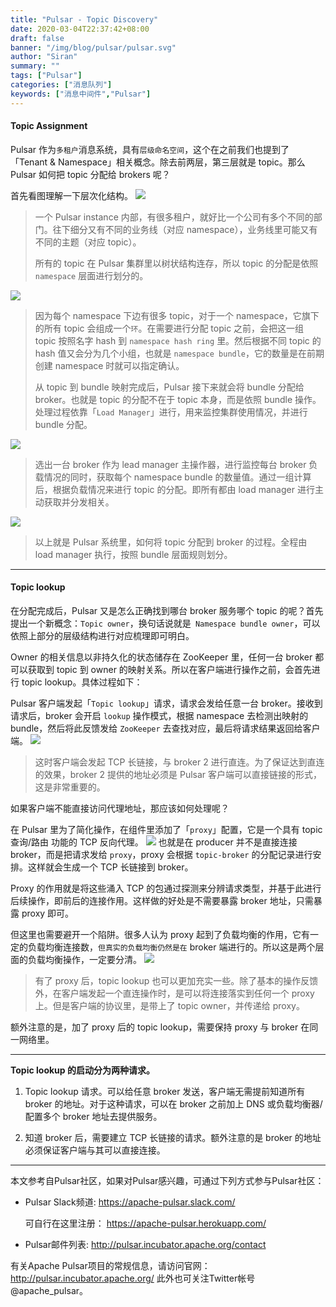 ```yaml
---
title: "Pulsar - Topic Discovery"
date: 2020-03-04T22:37:42+08:00
draft: false
banner: "/img/blog/pulsar/pulsar.svg"
author: "Siran"
summary: ""
tags: ["Pulsar"]
categories: ["消息队列"]
keywords: ["消息中间件","Pulsar"]
---
```

#### Topic Assignment
Pulsar 作为`多租户`消息系统，具有`层级命名空间`，这个在之前我们也提到了「Tenant & Namespace」相关概念。除去前两层，第三层就是 topic。那么 Pulsar 如何把 topic 分配给 brokers 呢？

首先看图理解一下层次化结构。
![](/img/blog/pulsar/657.webp)
>一个 Pulsar instance 内部，有很多租户，就好比一个公司有多个不同的部门。往下细分又有不同的业务线（对应 namespace），业务线里可能又有不同的主题（对应 topic）。
>
>所有的 topic 在 Pulsar 集群里以树状结构连存，所以 topic 的分配是依照 `namespace` 层面进行划分的。

![](/img/blog/pulsar/658.webp)

>因为每个 namespace 下边有很多 topic，对于一个 namespace，它旗下的所有 topic 会组成一个`环`。在需要进行分配 topic 之前，会把这一组 topic 按照名字 hash 到 `namespace hash ring` 里。然后根据不同 topic 的 hash 值又会分为几个小组，也就是 `namespace bundle`，它的数量是在前期创建 namespace 时就可以指定确认。
>
>从 topic 到 bundle 映射完成后，Pulsar 接下来就会将 bundle 分配给 broker。也就是 topic 的分配不在于 topic 本身，而是依照 bundle 操作。处理过程依靠「`Load Manager`」进行，用来监控集群使用情况，并进行 bundle 分配。

![](/img/blog/pulsar/659.webp)
>选出一台 broker 作为 lead manager 主操作器，进行监控每台 broker 负载情况的同时，获取每个 namespace bundle 的数量值。通过一组计算后，根据负载情况来进行 topic 的分配。即所有都由 load manager 进行主动获取并分发相关。

![](/img/blog/pulsar/660.webp)
>以上就是 Pulsar 系统里，如何将 topic 分配到 broker 的过程。全程由 load manager 执行，按照 bundle 层面规则划分。
****
#### Topic lookup
在分配完成后，Pulsar 又是怎么正确找到哪台 broker 服务哪个 topic 的呢？首先提出一个新概念：`Topic owner`，换句话说就是` Namespace bundle owner`，可以依照上部分的层级结构进行对应梳理即可明白。

Owner 的相关信息以非持久化的状态储存在 ZooKeeper 里，任何一台 broker 都可以获取到 topic 到 owner 的映射关系。所以在客户端进行操作之前，会首先进行 topic lookup。具体过程如下：

Pulsar 客户端发起「`Topic lookup`」请求，请求会发给任意一台 broker。接收到请求后，broker 会开启 `lookup` 操作模式，根据 namespace 去检测出映射的 bundle，然后将此反馈发给 `ZooKeeper` 去查找对应，最后将请求结果返回给客户端。
![](/img/blog/pulsar/661.webp)
>这时客户端会发起 TCP 长链接，与 broker 2 进行直连。为了保证达到直连的效果，broker 2 提供的地址必须是 Pulsar 客户端可以直接链接的形式，这是非常重要的。

如果客户端不能直接访问代理地址，那应该如何处理呢？

在 Pulsar 里为了简化操作，在组件里添加了「`proxy`」配置，它是一个具有 topic 查询/路由 功能的 TCP 反向代理。
![](/img/blog/pulsar/662.webp)
也就是在 producer 并不是直接连接 broker，而是把请求发给 `proxy`，proxy 会根据 `topic-broker` 的分配记录进行安排。这样就会生成一个 TCP 长链接到 broker。

Proxy 的作用就是将这些涌入 TCP 的包通过探测来分辨请求类型，并基于此进行后续操作，即前后的连接作用。这样做的好处是不需要暴露 broker 地址，只需暴露 proxy 即可。

但这里也需要避开一个陷阱。很多人认为 proxy 起到了负载均衡的作用，它有一定的负载均衡连接数，`但真实的负载均衡仍然是在` broker 端进行的。所以这是两个层面的负载均衡操作，一定要分清。
![](/img/blog/pulsar/663.webp)
>有了 proxy 后，topic lookup 也可以更加充实一些。除了基本的操作反馈外，在客户端发起一个直连操作时，是可以将连接落实到任何一个 proxy 上。但是客户端的协议里，是带上了 topic owner，并传递给 proxy。

额外注意的是，加了 proxy 后的 topic lookup，需要保持 proxy 与 broker 在同一网络里。
****
**Topic lookup 的启动分为两种请求。**
1. Topic lookup 请求。可以给任意 broker 发送，客户端无需提前知道所有 broker 的地址。对于这种请求，可以在 broker 之前加上 DNS 或负载均衡器/配置多个 broker 地址去提供服务。

2. 知道 broker 后，需要建立 TCP 长链接的请求。额外注意的是 broker 的地址必须保证客户端与其可以直接连接。
****
本文参考自Pulsar社区，如果对Pulsar感兴趣，可通过下列方式参与Pulsar社区：

- Pulsar Slack频道: 
  https://apache-pulsar.slack.com/
  
  可自行在这里注册：
  https://apache-pulsar.herokuapp.com/

- Pulsar邮件列表: http://pulsar.incubator.apache.org/contact

有关Apache Pulsar项目的常规信息，请访问官网：
http://pulsar.incubator.apache.org/
此外也可关注Twitter帐号@apache_pulsar。

